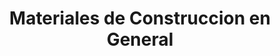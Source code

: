 ---
title: "Materiales de Construccion en General"
url: /san-cristobal/materiales-de-construccion-en-general/
shop: hardware
---